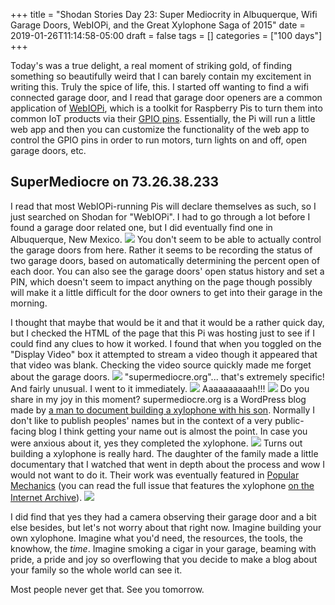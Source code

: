 +++
title = "Shodan Stories Day 23: Super Mediocrity in Albuquerque, Wifi Garage Doors, WebIOPi, and the Great Xylophone Saga of 2015"
date = 2019-01-26T11:14:58-05:00
draft = false
tags = []
categories = ["100 days"]
+++

Today's was a true delight, a real moment of striking gold, of finding something so beautifully weird that I can barely contain my excitement in writing this. Truly the spice of life, this. I started off wanting to find a wifi connected garage door, and I read that garage door openers are a common application of [WebIOPi](http://webiopi.trouch.com/), which is a toolkit for Raspberry Pis to turn them into common IoT products via their [GPIO pins](https://www.raspberrypi.org/documentation/usage/gpio/). Essentially, the Pi will run a little web app and then you can customize the functionality of the web app to control the GPIO pins in order to run motors, turn lights on and off, open garage doors, etc.

## SuperMediocre on 73.26.38.233
I read that most WebIOPi-running Pis will declare themselves as such, so I just searched on Shodan for "WebIOPi". I had to go through a lot before I found a garage door related one, but I did eventually find one in Albuquerque, New Mexico.
![](/images/100Days/Day23/garage.png)
You don't seem to be able to actually control the garage doors from here. Rather it seems to be recording the status of two garage doors, based on automatically determining the percent open of each door. You can also see the garage doors' open status history and set a PIN, which doesn't seem to impact anything on the page though possibly will make it a little difficult for the door owners to get into their garage in the morning.

I thought that maybe that would be it and that it would be a rather quick day, but I checked the HTML of the page that this Pi was hosting just to see if I could find any clues to how it worked. I found that when you toggled on the "Display Video" box it attempted to stream a video though it appeared that that video was blank. Checking the video source quickly made me forget about the garage doors.
![](/images/100Days/Day23/html.png)
"supermediocre.org"... that's extremely specific! And fairly unusual. I went to it immediately.
![](/images/100Days/Day23/thefamily.png)
Aaaaaaaaaah!!!
![](/images/100Days/Day23/rich.png)
Do you share in my joy in this moment? supermediocre.org is a WordPress blog made by [a man to document building a xylophone with his son](https://www.youtube.com/watch?v=YzSVmsrJEzk). Normally I don't like to publish peoples' names but in the context of a very public-facing blog I think getting your name out is almost the point. In case you were anxious about it, yes they completed the xylophone.
![](/images/100Days/Day23/xylocomplete.png)
Turns out building a xylophone is really hard. The daughter of the family made a little documentary that I watched that went in depth about the process and wow I would not want to do it. Their work was eventually featured in [Popular Mechanics](https://www.popularmechanics.com/) (you can read the full issue that features the xylophone [on the Internet Archive](https://archive.org/stream/Popular_Mechanics_September_2016_USA/Popular_Mechanics_September_2016_USA_djvu.txt)).
![](/images/100Days/Day23/popmech.jpg)

I did find that yes they had a camera observing their garage door and a bit else besides, but let's not worry about that right now. Imagine building your own xylophone. Imagine what you'd need, the resources, the tools, the knowhow, the _time_. Imagine smoking a cigar in your garage, beaming with pride, a pride and joy so overflowing that you decide to make a blog about your family so the whole world can see it.

Most people never get that. See you tomorrow.
